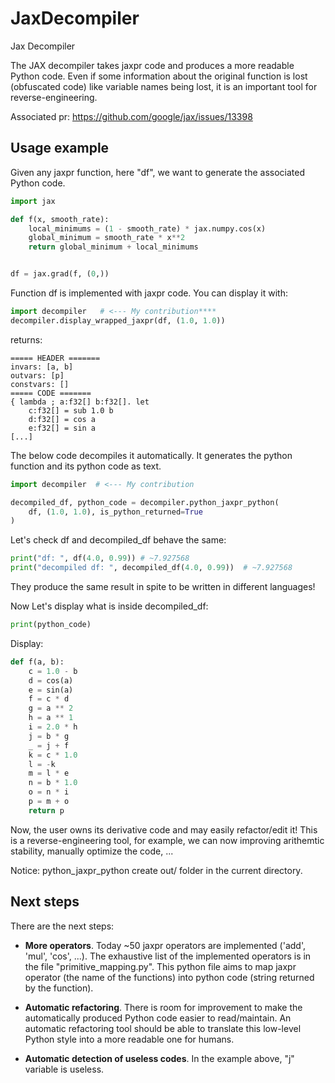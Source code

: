 # JaxDecompiler
Jax Decompiler

The JAX decompiler takes jaxpr code and produces a more readable Python code. Even if some information about the original function is lost (obfuscated code) like variable names being lost, it is an important tool for reverse-engineering.

Associated pr:
https://github.com/google/jax/issues/13398

## Usage example

Given any jaxpr function, here "df", we want to generate the associated Python code.

```python
import jax

def f(x, smooth_rate):
    local_minimums = (1 - smooth_rate) * jax.numpy.cos(x)
    global_minimum = smooth_rate * x**2
    return global_minimum + local_minimums


df = jax.grad(f, (0,))
```

Function df is implemented with jaxpr code. You can display it with:
```python
import decompiler   # <--- My contribution****
decompiler.display_wrapped_jaxpr(df, (1.0, 1.0))
```
returns:
```
===== HEADER =======
invars: [a, b]
outvars: [p]
constvars: []
===== CODE =======
{ lambda ; a:f32[] b:f32[]. let
    c:f32[] = sub 1.0 b
    d:f32[] = cos a
    e:f32[] = sin a
[...]
```

The below code decompiles it automatically. It generates the python function and its python code as text.

```python
import decompiler  # <--- My contribution

decompiled_df, python_code = decompiler.python_jaxpr_python(
    df, (1.0, 1.0), is_python_returned=True
)
```

Let's check df and decompiled_df behave the same:
```python
print("df: ", df(4.0, 0.99)) # ~7.927568
print("decompiled df: ", decompiled_df(4.0, 0.99))  # ~7.927568
```
They produce the same result in spite to be written in different languages!

Now Let's display what is inside decompiled_df:
```python
print(python_code)
```
Display:
```python
def f(a, b):
    c = 1.0 - b
    d = cos(a)
    e = sin(a)
    f = c * d
    g = a ** 2
    h = a ** 1
    i = 2.0 * h
    j = b * g
    _ = j + f
    k = c * 1.0
    l = -k
    m = l * e
    n = b * 1.0
    o = n * i
    p = m + o
    return p
```
Now, the user owns its derivative code and may easily refactor/edit it! This is a reverse-engineering tool, for example, we can now improving arithemtic stability, manually optimize the code, ...

Notice: python_jaxpr_python create out/ folder in the current directory.

## Next steps

There are the next steps:
* **More operators**. Today ~50 jaxpr operators are implemented ('add', 'mul', 'cos', ...). The exhaustive list of the implemented operators is in the file "primitive_mapping.py". This python file aims to map jaxpr operator (the name of the functions) into python code (string returned by the function).

* **Automatic refactoring**. There is room for improvement to make the automatically produced Python code easier to read/maintain. 
An automatic refactoring tool should be able to translate this low-level Python style into a more readable one for humans.

* **Automatic detection of useless codes**. In the example above, "j" variable is useless.
